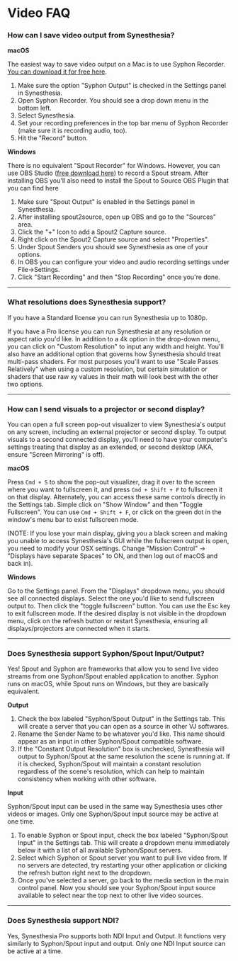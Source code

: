 # Video FAQ

### How can I save video output from Synesthesia?
**macOS**

The easiest way to save video output on a Mac is to use Syphon Recorder. [You can download it for free here](https://syphon.github.io/recorder).

1. Make sure the option "Syphon Output" is checked in the Settings panel in Synesthesia.
2. Open Syphon Recorder. You should see a drop down menu in the bottom left.
3. Select Synesthesia.
4. Set your recording preferences in the top bar menu of Syphon Recorder (make sure it is recording audio, too).
5. Hit the "Record" button.

**Windows**

There is no equivalent "Spout Recorder" for Windows. However, you can use OBS Studio ([free download here](https://obsproject.com/download)) to record a Spout stream. After installing OBS you'll also need to install the Spout to Source OBS Plugin that you can find here

1. Make sure "Spout Output" is enabled in the Settings panel in Synesthesia.
2. After installing spout2source, open up OBS and go to the "Sources" area.
3. Click the "+" Icon to add a Spout2 Capture source.
4. Right click on the Spout2 Capture source and select "Properties".
5. Under Spout Senders you should see Synesthesia as one of your options.
6. In OBS you can configure your video and audio recording settings under File→Settings.
7. Click "Start Recording" and then "Stop Recording" once you're done.

---

### What resolutions does Synesthesia support?
If you have a Standard license you can run Synesthesia up to 1080p.

If you have a Pro license you can run Synesthesia at any resolution or aspect ratio you'd like. In addition to a 4k option in the drop-down menu, you can click on "Custom Resolution" to input any width and height. You'll also have an additional option that governs how Synesthesia should treat multi-pass shaders. For most purposes you'll want to use "Scale Passes Relatively" when using a custom resolution, but certain simulation or shaders that use raw xy values in their math will look best with the other two options.

---

### How can I send visuals to a projector or second display?
You can open a full screen pop-out visualizer to view Synesthesia's output on any screen, including an external projector or second display. To output visuals to a second connected display, you'll need to have your computer's settings treating that display as an extended, or second desktop (AKA, ensure "Screen Mirroring" is off).

**macOS**

Press `Cmd + S` to show the pop-out visualizer, drag it over to the screen where you want to fullscreen it, and press `Cmd + Shift + F` to fullscreen it on that display. Alternately, you can access these same controls directly in the Settings tab. Simple click on "Show Window" and then "Toggle Fullscreen". You can use `Cmd + Shift + F`, or click on the green dot in the window's menu bar to exist fullscreen mode.

(NOTE: If you lose your main display, giving you a black screen and making you unable to access Synesthesia's GUI while the fullscreen output is open, you need to modify your OSX settings. Change "Mission Control" -> "Displays have separate Spaces" to ON, and then log out of macOS and back in).

**Windows**

Go to the Settings panel. From the "Displays" dropdown menu, you should see all connected displays. Select the one you'd like to send fullscreen output to. Then click the "toggle fullscreen" button. You can use the Esc key to exit fullscreen mode. If the desired display is not visible in the dropdown menu, click on the refresh button or restart Synesthesia, ensuring all displays/projectors are connected when it starts.

---


### Does Synesthesia support Syphon/Spout Input/Output?
Yes! Spout and Syphon are frameworks that allow you to send live video streams from one Syphon/Spout enabled application to another. Syphon runs on macOS, while Spout runs on Windows, but they are basically equivalent.

**Output**

1. Check the box labeled "Syphon/Spout Output" in the Settings tab. This will create a server that you can open as a source in other VJ softwares.
2. Rename the Sender Name to be whatever you'd like. This name should appear as an input in other Syphon/Spout compatible software.
3. If the "Constant Output Resolution" box is unchecked, Synesthesia will output to Syphon/Spout at the same resolution the scene is running at. If it is checked, Syphon/Spout will maintain a constant resolution regardless of the scene's resolution, which can help to maintain consistency when working with other software.  

**Input**

Syphon/Spout input can be used in the same way Synesthesia uses other videos or images. Only one Syphon/Spout input source may be active at one time.

1. To enable Syphon or Spout input, check the box labeled "Syphon/Spout Input" in the Settings tab. This will create a dropdown menu immediately below it with a list of all available Syphon/Spout servers.
2. Select which Syphon or Spout server you want to pull live video from. If no servers are detected, try restarting your other application or clicking the refresh button right next to the dropdown.
3. Once you've selected a server, go back to the media section in the main control panel. Now you should see your Syphon/Spout input source available to select near the top next to other live video sources.

---

### Does Synesthesia support NDI?
Yes, Synesthesia Pro supports both NDI Input and Output. It functions very similarly to Syphon/Spout input and output. Only one NDI Input source can be active at a time.
